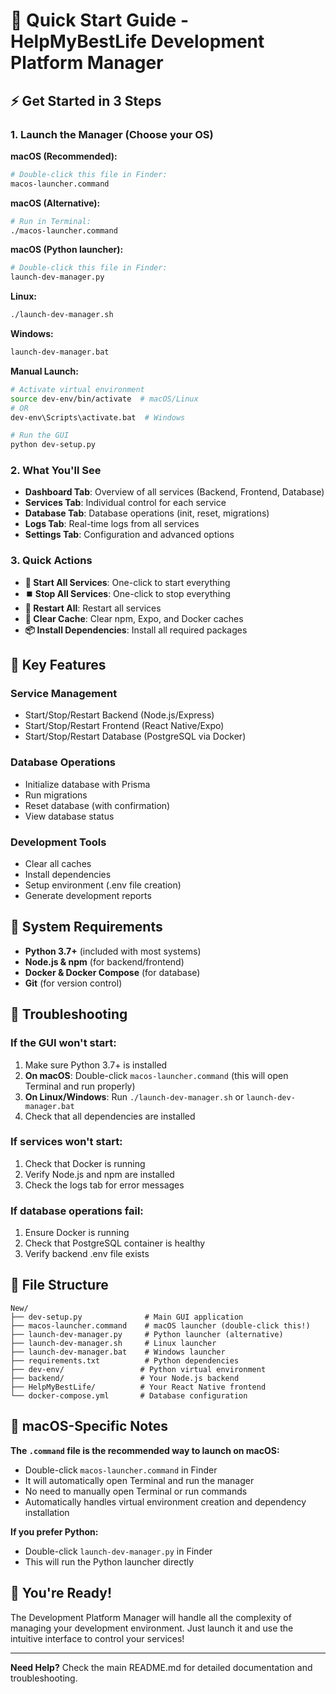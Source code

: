 # 🚀 Quick Start Guide - HelpMyBestLife Development Platform Manager

## ⚡ Get Started in 3 Steps

### 1. **Launch the Manager** (Choose your OS)

**macOS (Recommended):**
```bash
# Double-click this file in Finder:
macos-launcher.command
```

**macOS (Alternative):**
```bash
# Run in Terminal:
./macos-launcher.command
```

**macOS (Python launcher):**
```bash
# Double-click this file in Finder:
launch-dev-manager.py
```

**Linux:**
```bash
./launch-dev-manager.sh
```

**Windows:**
```cmd
launch-dev-manager.bat
```

**Manual Launch:**
```bash
# Activate virtual environment
source dev-env/bin/activate  # macOS/Linux
# OR
dev-env\Scripts\activate.bat  # Windows

# Run the GUI
python dev-setup.py
```

### 2. **What You'll See**
- **Dashboard Tab**: Overview of all services (Backend, Frontend, Database)
- **Services Tab**: Individual control for each service
- **Database Tab**: Database operations (init, reset, migrations)
- **Logs Tab**: Real-time logs from all services
- **Settings Tab**: Configuration and advanced options

### 3. **Quick Actions**
- **🚀 Start All Services**: One-click to start everything
- **⏹️ Stop All Services**: One-click to stop everything
- **🔄 Restart All**: Restart all services
- **🧹 Clear Cache**: Clear npm, Expo, and Docker caches
- **📦 Install Dependencies**: Install all required packages

## 🎯 Key Features

### **Service Management**
- Start/Stop/Restart Backend (Node.js/Express)
- Start/Stop/Restart Frontend (React Native/Expo)
- Start/Stop/Restart Database (PostgreSQL via Docker)

### **Database Operations**
- Initialize database with Prisma
- Run migrations
- Reset database (with confirmation)
- View database status

### **Development Tools**
- Clear all caches
- Install dependencies
- Setup environment (.env file creation)
- Generate development reports

## 🔧 System Requirements

- **Python 3.7+** (included with most systems)
- **Node.js & npm** (for backend/frontend)
- **Docker & Docker Compose** (for database)
- **Git** (for version control)

## 🚨 Troubleshooting

### **If the GUI won't start:**
1. Make sure Python 3.7+ is installed
2. **On macOS**: Double-click `macos-launcher.command` (this will open Terminal and run properly)
3. **On Linux/Windows**: Run `./launch-dev-manager.sh` or `launch-dev-manager.bat`
4. Check that all dependencies are installed

### **If services won't start:**
1. Check that Docker is running
2. Verify Node.js and npm are installed
3. Check the logs tab for error messages

### **If database operations fail:**
1. Ensure Docker is running
2. Check that PostgreSQL container is healthy
3. Verify backend .env file exists

## 📁 File Structure

```
New/
├── dev-setup.py              # Main GUI application
├── macos-launcher.command    # macOS launcher (double-click this!)
├── launch-dev-manager.py     # Python launcher (alternative)
├── launch-dev-manager.sh     # Linux launcher
├── launch-dev-manager.bat    # Windows launcher
├── requirements.txt          # Python dependencies
├── dev-env/                 # Python virtual environment
├── backend/                 # Your Node.js backend
├── HelpMyBestLife/          # Your React Native frontend
└── docker-compose.yml       # Database configuration
```

## 🍎 macOS-Specific Notes

**The `.command` file is the recommended way to launch on macOS:**
- Double-click `macos-launcher.command` in Finder
- It will automatically open Terminal and run the manager
- No need to manually open Terminal or run commands
- Automatically handles virtual environment creation and dependency installation

**If you prefer Python:**
- Double-click `launch-dev-manager.py` in Finder
- This will run the Python launcher directly

## 🎉 You're Ready!

The Development Platform Manager will handle all the complexity of managing your development environment. Just launch it and use the intuitive interface to control your services!

---

**Need Help?** Check the main README.md for detailed documentation and troubleshooting.

